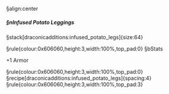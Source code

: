 §align:center
##### §nInfused Potato Leggings

§stack[draconicadditions:infused_potato_legs]{size:64}

§rule{colour:0x606060,height:3,width:100%,top_pad:0}
§bStats

+1 Armor

§rule{colour:0x606060,height:3,width:100%,top_pad:0}
§recipe[draconicadditions:infused_potato_legs]{spacing:4}
§rule{colour:0x606060,height:3,width:100%,top_pad:3}
